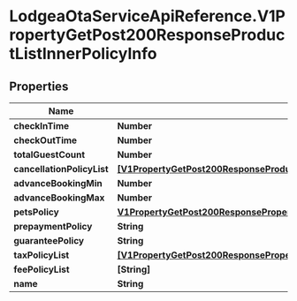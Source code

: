 # LodgeaOtaServiceApiReference.V1PropertyGetPost200ResponseProductListInnerPolicyInfo

## Properties

Name | Type | Description | Notes
------------ | ------------- | ------------- | -------------
**checkInTime** | **Number** |  | [optional] 
**checkOutTime** | **Number** |  | [optional] 
**totalGuestCount** | **Number** |  | [optional] 
**cancellationPolicyList** | [**[V1PropertyGetPost200ResponseProductListInnerPolicyInfoCancellationPolicyListInner]**](V1PropertyGetPost200ResponseProductListInnerPolicyInfoCancellationPolicyListInner.md) |  | [optional] 
**advanceBookingMin** | **Number** |  | [optional] 
**advanceBookingMax** | **Number** |  | [optional] 
**petsPolicy** | [**V1PropertyGetPost200ResponsePropertyPolicyListInnerPetsPolicy**](V1PropertyGetPost200ResponsePropertyPolicyListInnerPetsPolicy.md) |  | [optional] 
**prepaymentPolicy** | **String** |  | [optional] 
**guaranteePolicy** | **String** |  | [optional] 
**taxPolicyList** | [**[V1PropertyGetPost200ResponsePropertyPolicyListInnerTaxPolicyListInner]**](V1PropertyGetPost200ResponsePropertyPolicyListInnerTaxPolicyListInner.md) |  | [optional] 
**feePolicyList** | **[String]** |  | [optional] 
**name** | **String** |  | [optional] 



